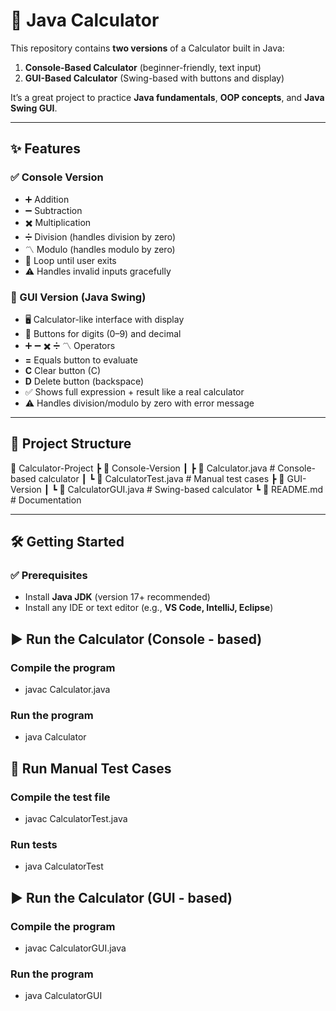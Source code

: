 # 🧮 Java Calculator

This repository contains **two versions** of a Calculator built in Java:  
1. **Console-Based Calculator** (beginner-friendly, text input)  
2. **GUI-Based Calculator** (Swing-based with buttons and display)  

It’s a great project to practice **Java fundamentals**, **OOP concepts**, and **Java Swing GUI**.

---

## ✨ Features

### ✅ Console Version
- ➕ Addition  
- ➖ Subtraction  
- ✖️ Multiplication  
- ➗ Division (handles division by zero)  
- 〽️ Modulo (handles modulo by zero)  
- 🔄 Loop until user exits  
- ⚠️ Handles invalid inputs gracefully  

### 🎨 GUI Version (Java Swing)
- 🖥️ Calculator-like interface with display  
- 🔢 Buttons for digits (0–9) and decimal  
- ➕ ➖ ✖️ ➗ 〽️ Operators  
- **=** Equals button to evaluate  
- **C** Clear button (C)  
- **D** Delete button (backspace)  
- ✅ Shows full expression + result like a real calculator  
- ⚠️ Handles division/modulo by zero with error message  

---

## 📂 Project Structure  

📁 Calculator-Project
┣ 📂 Console-Version
┃ ┣ 📜 Calculator.java # Console-based calculator
┃ ┗ 📜 CalculatorTest.java # Manual test cases
┣ 📂 GUI-Version
┃ ┗ 📜 CalculatorGUI.java # Swing-based calculator
┗ 📜 README.md # Documentation

---
## 🛠️ Getting Started  

### ✅ Prerequisites  
- Install **Java JDK** (version 17+ recommended)  
- Install any IDE or text editor (e.g., **VS Code, IntelliJ, Eclipse**)  

## ▶️ Run the Calculator  (Console - based)
### Compile the program
- javac Calculator.java

### Run the program
- java Calculator

## 🧪 Run Manual Test Cases
### Compile the test file
- javac CalculatorTest.java

### Run tests
- java CalculatorTest
  
## ▶️ Run the Calculator  (GUI - based)
### Compile the program
- javac CalculatorGUI.java

### Run the program
- java CalculatorGUI
